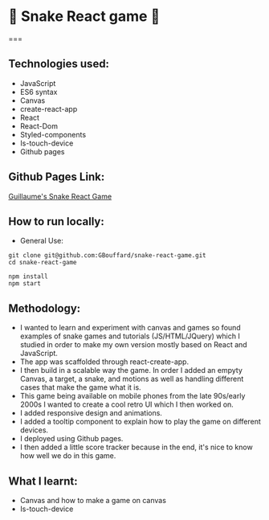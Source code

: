 # :snake: Snake React game :snake:

===

## Technologies used:

- JavaScript
- ES6 syntax
- Canvas
- create-react-app
- React
- React-Dom
- Styled-components
- Is-touch-device
- Github pages

## Github Pages Link:

[Guillaume's Snake React Game](https://gbouffard.github.io/snake-react-game/)

## How to run locally:

- General Use:

```
git clone git@github.com:GBouffard/snake-react-game.git
cd snake-react-game

npm install
npm start
```

## Methodology:

- I wanted to learn and experiment with canvas and games so found examples of snake games and tutorials (JS/HTML/JQuery) which I studied in order to make my own version mostly based on React and JavaScript.
- The app was scaffolded through react-create-app.
- I then build in a scalable way the game. In order I added an empyty Canvas, a target, a snake, and motions as well as handling different cases that make the game what it is.
- This game being available on mobile phones from the late 90s/early 2000s I wanted to create a cool retro UI which I then worked on.
- I added responsive design and animations.
- I added a tooltip component to explain how to play the game on different devices.
- I deployed using Github pages.
- I then added a little score tracker because in the end, it's nice to know how well we do in this game.

## What I learnt:

- Canvas and how to make a game on canvas
- Is-touch-device
